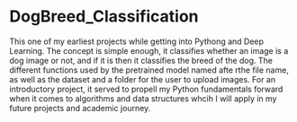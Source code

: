 # DogBreed_Classification

This one of my earliest projects while getting into Pythong and Deep Learning. The concept is simple enough, it classifies whether an image is a dog image or not, and if it is then it classifies the breed of the dog.
The different functions used by the pretrained model named afte rthe file name, as well as the dataset and a folder for the user to upload images. For an introductory project, it served to propell my Python
fundamentals forward when it comes to algorithms and data structures whcih I will apply in my future projects and academic journey.
